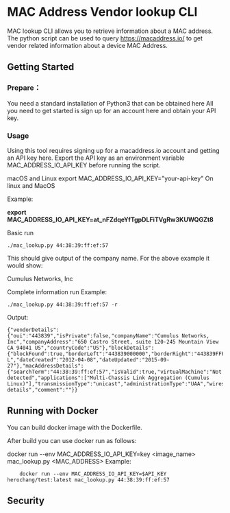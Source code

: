 
# MAC Address Vendor lookup CLI

MAC lookup CLI allows you to retrieve information about a MAC address.
The python script can be used to query https://macaddress.io/ to get vendor related information about a device MAC Address.

## Getting Started

### Prepare：

You need a standard installation of Python3 that can be obtained here
All you need to get started is sign up for an account here and obtain your API key.

### Usage

Using this tool requires signing up for a macaddress.io account and getting an API key here.
Export the API key as an environment variable MAC_ADDRESS_IO_API_KEY before running the script.

macOS and Linux
export MAC_ADDRESS_IO_API_KEY="your-api-key"
On linux and MacOS

Example:

**export MAC_ADDRESS_IO_API_KEY=at_nFZdqeYfTgpDLFiTVgRw3KUWQGZt8**



Basic run

    ./mac_lookup.py 44:38:39:ff:ef:57

This should give output of the company name. For the above example it would show:

Cumulus Networks, Inc

Complete information run
Example:

    ./mac_lookup.py 44:38:39:ff:ef:57 -r

Output:

    {"vendorDetails":{"oui":"443839","isPrivate":false,"companyName":"Cumulus Networks, Inc","companyAddress":"650 Castro Street, suite 120-245 Mountain View CA 94041 US","countryCode":"US"},"blockDetails":{"blockFound":true,"borderLeft":"443839000000","borderRight":"443839FFFFFF","blockSize":16777216,"assignmentBlockSize":"MA-L","dateCreated":"2012-04-08","dateUpdated":"2015-09-27"},"macAddressDetails":{"searchTerm":"44:38:39:ff:ef:57","isValid":true,"virtualMachine":"Not detected","applications":["Multi-Chassis Link Aggregation (Cumulus Linux)"],"transmissionType":"unicast","administrationType":"UAA","wiresharkNotes":"No details","comment":""}}


## Running with Docker

You can build docker image with the Dockerfile.



After build you can use docker run as follows:

docker run --env MAC_ADDRESS_IO_API_KEY=key <image_name> mac_lookup.py <MAC_ADDRESS> 
Example:

        docker run --env MAC_ADDRESS_IO_API_KEY=$API_KEY herochang/test:latest mac_lookup.py 44:38:39:ff:ef:57


## Security
